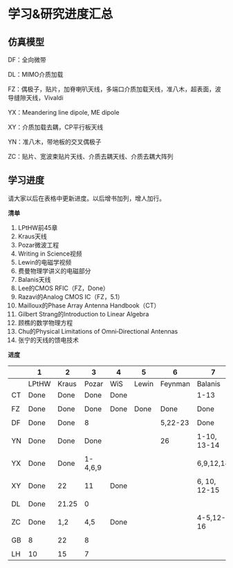 # 学习&研究进度汇总

## 仿真模型

DF：全向微带

DL：MIMO介质加载

FZ：偶极子，贴片，加脊喇叭天线，多端口介质加载天线，准八木，超表面，波导缝隙天线，Vivaldi

YX：Meandering line dipole, ME dipole

XY：介质加载去耦，CP平行板天线

YN：准八木，带地板的交叉偶极子

ZC：贴片、宽波束贴片天线、介质去耦天线、介质去耦大阵列

## 学习进度

请大家以后在表格中更新进度。以后增书加列，增人加行。

**清单**

1. LPtHW前45章
2. Kraus天线
3. Pozar微波工程
4. Writing in Science视频
5. Lewin的电磁学视频
6. 费曼物理学讲义的电磁部分
7. Balanis天线
8. Lee的CMOS RFIC（FZ，Done）
9. Razavi的Analog CMOS IC（FZ，5.1）
10. Mailloux的Phase Array Antenna Handbook（CT）
11. Gilbert Strang的Introduction to Linear Algebra
12. 顾樵的数学物理方程
13. Chu的Physical Limitations of Omni‐Directional Antennas
14. 张宁的天线的馈电技术

**进度**

|      | 1     | 2     | 3       | 4    | 5     | 6       | 7            | 10       | 11     | 12   | 13   | 14    |
| ---- | ----- | ----- | ------- | ---- | ----- | ------- | ------------ | -------- | ------ | ---- | ---- | ----- |
|      | LPtHW | Kraus | Pozar   | WiS  | Lewin | Feynman | Balanis      | Mailloux | Strang | Gu   | Chu  | Zhang |
| CT   | Done  | Done  | Done    | Done |       |         | 1-13         | 1-6      |        |      |      |       |
|      |       |       |         |      |       |         |              |          |        |      |      |       |
| FZ   | Done  | Done  | Done    | Done | Done  | Done    | Done         |          | 32     | Done | 0.5  |       |
|      |       |       |         |      |       |         |              |          |        |      |      |       |
| DF   | Done  | Done  | 8       |      |       | 5,22-23 | Done         |          |        |      |      |       |
|      |       |       |         |      |       |         |              |          |        |      |      |       |
| YN   | Done  | Done  | Done    |      |       | 26      | 1-10, 13-14  |          |        |      |      |       |
|      |       |       |         |      |       |         |              |          |        |      |      |       |
| YX   | Done  | Done  | 1-4,6,9 |      |       |         | 6,9,12,14    |          |        |      |      |       |
|      |       |       |         |      |       |         |              |          |        |      |      |       |
| XY   | Done  | 22    | 11      | Done |       |         | 6, 10, 12-15 |          |        |      |      | 1      |
|      |       |       |         |      |       |         |              |          |        |      |      |       |
| DL   | Done  | 21.25 | 0       |      |       |         |              |          |        |      |      |       |
|      |       |       |         |      |       |         |              |          |        |      |      |       |
| ZC   | Done  | 1,2   | 4,5     | Done |       |         | 4-5,12-16    |          |        |      |      | 3     |
|      |       |       |         |      |       |         |              |          |        |      |      |       |
| GB   | 8     | 22    | 8       |      |       |         |              |          |        |      |      |       |
|      |       |       |         |      |       |         |              |          |        |      |      |       |
| LH   | 10    | 15    | 7       |      |       |         |              |          |        |      |      |       |